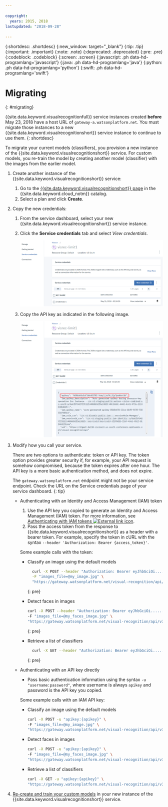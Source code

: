 ```yaml
---

copyright:
  years: 2015, 2018
lastupdated: "2018-09-28"

---
```


{:shortdesc: .shortdesc}
{:new_window: target="_blank"}
{:tip: .tip}
{:important: .important}
{:note: .note}
{:deprecated: .deprecated}
{:pre: .pre}
{:codeblock: .codeblock}
{:screen: .screen}
{:javascript: .ph data-hd-programlang='javascript'}
{:java: .ph data-hd-programlang='java'}
{:python: .ph data-hd-programlang='python'}
{:swift: .ph data-hd-programlang='swift'}

# Migrating
{: #migrating}

{{site.data.keyword.visualrecognitionfull}} service instances created **before** May 23, 2018 have a host URL of `gateway-a.watsonplatform.net`. You must migrate those instances to a new {{site.data.keyword.visualrecognitionshort}} service instance to continue to use them.
{: shortdesc}

To migrate your current models (classifiers), you provision a new instance of the {{site.data.keyword.visualrecognitionshort}} service. For custom models, you re-train the model by creating another model (classifier) with the images from the earlier model.

1.  Create another instance of the {{site.data.keyword.visualrecognitionshort}} service:
      1.  Go to the [{{site.data.keyword.visualrecognitionshort}} page](https://console.bluemix.net/catalog/services/visual-recognition) in the {{site.data.keyword.cloud_notm}} catalog.
      1.  Select a plan and click **Create**.
1.  Copy the new credentials:
    1.  From the service dashboard, select your new {{site.data.keyword.visualrecognitionshort}} service instance.
    1.  Click the **Service credentials** tab and select *View credentials*.

        ![Service credentials tab](images/apikey1.png)
    1.  Copy the API key as indicated in the following image.

        ![Service credentials tab](images/apikey2.png)

1.  Modify how you call your service.

    There are two options to authenticate: token or API key. The token option provides greater security if, for example, your API request is somehow compromised, because the token expires after one hour. The API key is a more basic authentication method, and does not expire.

    The `gateway.watsonplatform.net` endpoint might not be your service endpoint. Check the URL on the Service credentials page of your service dashboard.
    {: tip}

    - Authenticating with an Identity and Access Management (IAM) token

        1.  Use the API key you copied to generate an Identity and Access Management (IAM) token. For more information, see [Authenticating with IAM tokens ![External link icon](../../icons/launch-glyph.svg "External link icon")](/docs/services/watson/getting-started-iam.html#iamtoken).
        1.  Pass the access token from the response to {{site.data.keyword.visualrecognitionshort}} as a header with a bearer token. For example, specify the token in cURL with the syntax `--header 'Authorization: Bearer {access_token}'`.

      Some example calls with the token:

        - Classify an image using the default models

            ``` bash
              curl -X POST --header "Authorization: Bearer eyJhbGciOi......KIi8hdFs" \
              -F "images_file=@my_image.jpg" \
              "https://gateway.watsonplatform.net/visual-recognition/api/v3/classify?version=2018-03-19"
            ```
            {: pre}

        - Detect faces in images

            ```bash
            curl -X POST --header "Authorization: Bearer eyJhbGciOi......KIi8hdFs" \
            -F "images_file=@my_faces_image.jpg" \
            "https://gateway.watsonplatform.net/visual-recognition/api/v3/detect_faces?version=2018-03-19"
            ```
            {: pre}

        - Retrieve a list of classifiers

            ```bash
              curl -X GET --header "Authorization: Bearer eyJhbGciOi......KIi8hdFs" \      "https://gateway.watsonplatform.net/visual-recognition/api/v3/classifiers?version=2018-03-19"
            ```
            {: pre}

    - Authenticating with an API key directly

        - Pass basic authentication information using the syntax `-u "username:password"`, where username is always `apikey` and password is the API key you copied.

      Some example calls with an IAM API key:

        - Classify an image using the default models

            ```bash
            curl -X POST -u "apikey:{apikey}" \
            -F "images_file=@my_image.jpg" \
            "https://gateway.watsonplatform.net/visual-recognition/api/v3/classify?version=2018-03-19"
            ```

        - Detect faces in images

            ```bash
            curl -X POST -u "apikey:{apikey}" \
            -F "images_file=@my_faces_image.jpg" \
            "https://gateway.watsonplatform.net/visual-recognition/api/v3/detect_faces?version=2018-03-19"
            ```

        - Retrieve a list of classifiers

            ```bash
            curl -X GET -u "apikey:{apikey}" \
            "https://gateway.watsonplatform.net/visual-recognition/api/v3/classifiers?version=2018-03-19"
            ```

1.  [Re-create and train your custom models](tutorial-custom-classifier.html#creating-a-custom-model) in your new instance of the {{site.data.keyword.visualrecognitionshort}} service.
